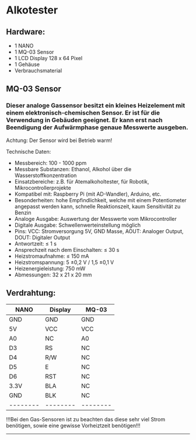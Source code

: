 # Alkotester

## Hardware:

+ 1 NANO
+ 1 MQ-03 Sensor
+ 1 LCD Display 128 x 64 Pixel
+ 1 Gehäuse
+ Verbrauchsmaterial

 ## MQ-03 Sensor 
### Dieser analoge Gassensor besitzt ein kleines Heizelement mit einem elektronisch-chemischen Sensor. Er ist für die Verwendung in Gebäuden geeignet. Er kann erst nach Beendigung der Aufwärmphase genaue Messwerte ausgeben.
Achtung: Der Sensor wird bei Betrieb warm!

Technische Daten:
+	Messbereich: 100 - 1000 ppm
+	Messbare Substanzen: Ethanol, Alkohol über die Wasserstoffkonzentration
+	Einsatzbereiche: z.B. für Atemalkoholtester, für Robotik, Mikrocontrollerprojekte
+	Kompatibel mit: Raspberry Pi (mit AD-Wandler), Arduino, etc.
+	Besonderheiten: hohe Empfindlichkeit, welche mit einem Potentiometer angepasst werden kann, schnelle Reaktionszeit, kaum Sensitivität zu Benzin
+	Analoge Ausgabe: Auswertung der Messwerte vom Mikrocontroller
+	Digitale Ausgabe: Schwellenwerteinstellung möglich
+	Pins: VCC: Stromversorgung 5V, GND Masse, AOUT: Analoger Output, DOUT: Digitaler Output
+	Antwortzeit: ≤ 1 s
+	Ansprechzeit nach dem Einschalten: ≤ 30 s
+	Heizstromaufnahme: ≤ 150 mA
+	Heizstromspannung: 5 ±0,2 V / 1,5 ±0,1 V
+	Heizenergieleistung: 750 mW
+	Abmessungen: 32 x 21 x 20 mm


## Verdrahtung:


| NANO  |   Display  |  MQ-03    |
| -------- | -------- | -------- |
| GND     |   GND    |   GND     | 
| 5V     |   VCC    |    VCC    |
|  A0    |  NC     |   A0    |
|  D3  |   RS   |    NC   |
|  D4   |    R/W  |   NC    |
|  D5   |   E    |    NC   |
|   D6  |  RST     |    NC   |
|  3.3V    |   BLA     |   NC    |
|   GND   |  BLK    |  NC      |
| -------- | -------- | -------- | 

!!!Bei den Gas-Sensoren ist zu beachten das diese sehr viel Strom benötigen, sowie eine gewisse Vorheiztzeit benötigen!!!

---
